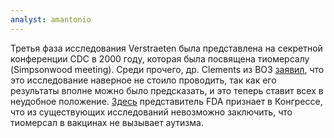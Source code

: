 ```yaml
---
analyst: amantonio
---
```


Третья фаза исследования Verstraeten была представлена на секретной конференции CDC в 2000 году, которая была посвящена тиомерсалу (Simpsonwood meeting). Среди прочего, др. Clements из ВОЗ [заявил](http://thinktwice.com/simpsonwood.pdf), что это исследование наверное не стоило проводить, так как его результаты вполне можно было предсказать, и это теперь ставит всех в неудобное положение.
[Здесь](https://www.youtube.com/watch?v=Yd3xdAp9_Zk) представитель FDA признает в Конгрессе, что из существующих исследований невозможно заключить, что тиомерсал в вакцинах не вызывает аутизма.
